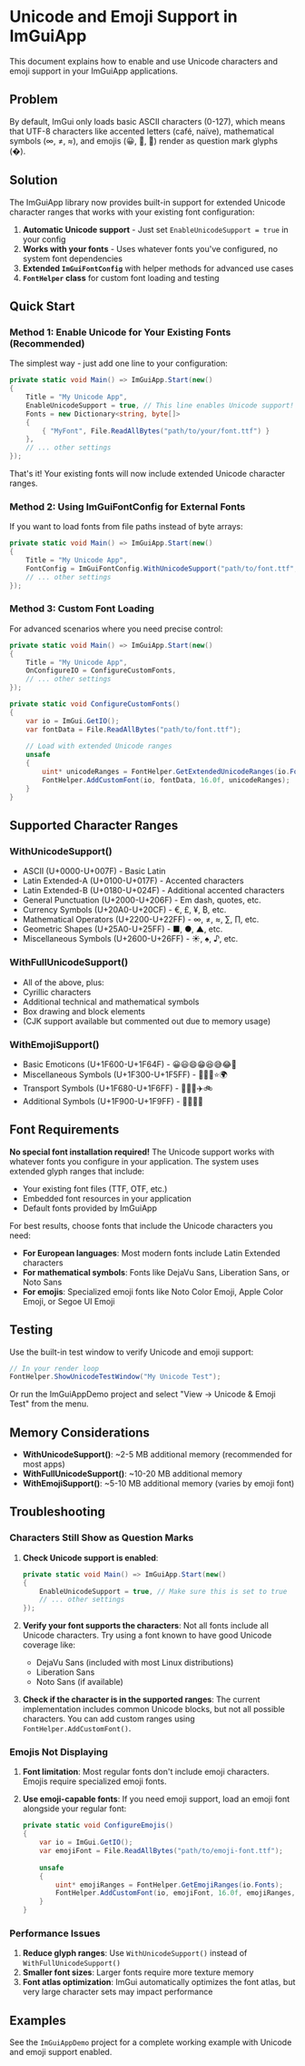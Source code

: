 # Unicode and Emoji Support in ImGuiApp

This document explains how to enable and use Unicode characters and emoji support in your ImGuiApp applications.

## Problem

By default, ImGui only loads basic ASCII characters (0-127), which means that UTF-8 characters like accented letters (café, naïve), mathematical symbols (∞, ≠, ≈), and emojis (😀, 🚀, 🌟) render as question mark glyphs (�).

## Solution

The ImGuiApp library now provides built-in support for extended Unicode character ranges that works with your existing font configuration:

1. **Automatic Unicode support** - Just set `EnableUnicodeSupport = true` in your config
2. **Works with your fonts** - Uses whatever fonts you've configured, no system font dependencies
3. **Extended `ImGuiFontConfig`** with helper methods for advanced use cases
4. **`FontHelper` class** for custom font loading and testing

## Quick Start

### Method 1: Enable Unicode for Your Existing Fonts (Recommended)

The simplest way - just add one line to your configuration:

```csharp
private static void Main() => ImGuiApp.Start(new()
{
    Title = "My Unicode App",
    EnableUnicodeSupport = true, // This line enables Unicode support!
    Fonts = new Dictionary<string, byte[]>
    {
        { "MyFont", File.ReadAllBytes("path/to/your/font.ttf") }
    },
    // ... other settings
});
```

That's it! Your existing fonts will now include extended Unicode character ranges.

### Method 2: Using ImGuiFontConfig for External Fonts

If you want to load fonts from file paths instead of byte arrays:

```csharp
private static void Main() => ImGuiApp.Start(new()
{
    Title = "My Unicode App",
    FontConfig = ImGuiFontConfig.WithUnicodeSupport("path/to/font.ttf", 16),
    // ... other settings
});
```

### Method 3: Custom Font Loading

For advanced scenarios where you need precise control:

```csharp
private static void Main() => ImGuiApp.Start(new()
{
    Title = "My Unicode App",
    OnConfigureIO = ConfigureCustomFonts,
    // ... other settings
});

private static void ConfigureCustomFonts()
{
    var io = ImGui.GetIO();
    var fontData = File.ReadAllBytes("path/to/font.ttf");
    
    // Load with extended Unicode ranges
    unsafe
    {
        uint* unicodeRanges = FontHelper.GetExtendedUnicodeRanges(io.Fonts);
        FontHelper.AddCustomFont(io, fontData, 16.0f, unicodeRanges);
    }
}
```

## Supported Character Ranges

### WithUnicodeSupport()
- ASCII (U+0000-U+007F) - Basic Latin
- Latin Extended-A (U+0100-U+017F) - Accented characters
- Latin Extended-B (U+0180-U+024F) - Additional accented characters
- General Punctuation (U+2000-U+206F) - Em dash, quotes, etc.
- Currency Symbols (U+20A0-U+20CF) - €, £, ¥, ₿, etc.
- Mathematical Operators (U+2200-U+22FF) - ∞, ≠, ≈, ∑, ∏, etc.
- Geometric Shapes (U+25A0-U+25FF) - ■, ●, ▲, etc.
- Miscellaneous Symbols (U+2600-U+26FF) - ☀, ♠, ♪, etc.

### WithFullUnicodeSupport()
- All of the above, plus:
- Cyrillic characters
- Additional technical and mathematical symbols
- Box drawing and block elements
- (CJK support available but commented out due to memory usage)

### WithEmojiSupport()
- Basic Emoticons (U+1F600-U+1F64F) - 😀😃😄😁😆😅😂🤣
- Miscellaneous Symbols (U+1F300-U+1F5FF) - 🌈🌞🌙⭐🌍
- Transport Symbols (U+1F680-U+1F6FF) - 🚀🚂🚗✈️🚲
- Additional Symbols (U+1F900-U+1F9FF) - 🤔🤖🦋🌮

## Font Requirements

**No special font installation required!** The Unicode support works with whatever fonts you configure in your application. The system uses extended glyph ranges that include:

- Your existing font files (TTF, OTF, etc.)
- Embedded font resources in your application
- Default fonts provided by ImGuiApp

For best results, choose fonts that include the Unicode characters you need:
- **For European languages**: Most modern fonts include Latin Extended characters
- **For mathematical symbols**: Fonts like DejaVu Sans, Liberation Sans, or Noto Sans
- **For emojis**: Specialized emoji fonts like Noto Color Emoji, Apple Color Emoji, or Segoe UI Emoji

## Testing

Use the built-in test window to verify Unicode and emoji support:

```csharp
// In your render loop
FontHelper.ShowUnicodeTestWindow("My Unicode Test");
```

Or run the ImGuiAppDemo project and select "View → Unicode & Emoji Test" from the menu.

## Memory Considerations

- **WithUnicodeSupport()**: ~2-5 MB additional memory (recommended for most apps)
- **WithFullUnicodeSupport()**: ~10-20 MB additional memory
- **WithEmojiSupport()**: ~5-10 MB additional memory (varies by emoji font)

## Troubleshooting

### Characters Still Show as Question Marks

1. **Check Unicode support is enabled**:
   ```csharp
   private static void Main() => ImGuiApp.Start(new()
   {
       EnableUnicodeSupport = true, // Make sure this is set to true
       // ... other settings
   });
   ```

2. **Verify your font supports the characters**: Not all fonts include all Unicode characters. Try using a font known to have good Unicode coverage like:
   - DejaVu Sans (included with most Linux distributions)
   - Liberation Sans
   - Noto Sans (if available)

3. **Check if the character is in the supported ranges**: The current implementation includes common Unicode blocks, but not all possible characters. You can add custom ranges using `FontHelper.AddCustomFont()`.

### Emojis Not Displaying

1. **Font limitation**: Most regular fonts don't include emoji characters. Emojis require specialized emoji fonts.

2. **Use emoji-capable fonts**: If you need emoji support, load an emoji font alongside your regular font:
   ```csharp
   private static void ConfigureEmojis()
   {
       var io = ImGui.GetIO();
       var emojiFont = File.ReadAllBytes("path/to/emoji-font.ttf");
       
       unsafe
       {
           uint* emojiRanges = FontHelper.GetEmojiRanges(io.Fonts);
           FontHelper.AddCustomFont(io, emojiFont, 16.0f, emojiRanges, mergeWithPrevious: true);
       }
   }
   ```

### Performance Issues

1. **Reduce glyph ranges**: Use `WithUnicodeSupport()` instead of `WithFullUnicodeSupport()`
2. **Smaller font sizes**: Larger fonts require more texture memory
3. **Font atlas optimization**: ImGui automatically optimizes the font atlas, but very large character sets may impact performance

## Examples

See the `ImGuiAppDemo` project for a complete working example with Unicode and emoji support enabled.